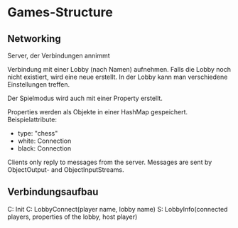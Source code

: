 # Games-Structure

## Networking

Server, der Verbindungen annimmt

Verbindung mit einer Lobby (nach Namen) aufnehmen.
Falls die Lobby noch nicht existiert, wird eine neue erstellt.
In der Lobby kann man verschiedene Einstellungen treffen.

Der Spielmodus wird auch mit einer Property erstellt.

Properties werden als Objekte in einer HashMap gespeichert.
Beispielattribute:
- type: "chess"
- white: Connection
- black: Connection

Clients only reply to messages from the server.
Messages are sent by ObjectOutput- and ObjectInputStreams.

## Verbindungsaufbau

C: Init
C: LobbyConnect(player name, lobby name)
S: LobbyInfo(connected players, properties of the lobby, host player)




